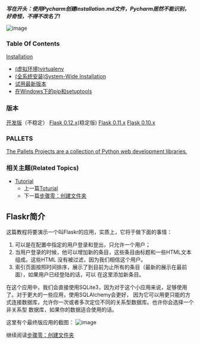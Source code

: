 **_写在开头：使用Pycharm创建installation.md文件，Pycharm居然不能识别，好奇怪，不得不改名了!_**

![image](D:\Python\flask\jianshu\flask.png)
### Table Of Contents
[Installation](http://flask.pocoo.org/docs/0.12/installation/#)
- [(虚拟环境)virtualenv](http://flask.pocoo.org/docs/0.12/installation/#virtualenv)
- [(全系统安装)System-Wide Installation](http://flask.pocoo.org/docs/0.12/installation/#system-wide-installation)
- [试用最新版本](http://flask.pocoo.org/docs/0.12/installation/#living-on-the-edge)
- [在Windows下的pip和setuptools](http://flask.pocoo.org/docs/0.12/installation/#pip-and-setuptools-on-windows)

### 版本
[开发版](http://flask.pocoo.org/docs/dev/installation/)（不稳定）
[Flask 0.12.x](http://flask.pocoo.org/docs/0.12/installation/)(稳定版)
[Flask 0.11.x](http://flask.pocoo.org/docs/0.11/installation/)
[Flask 0.10.x](http://flask.pocoo.org/docs/0.10/installation/)

### PALLETS
[The Pallets Projects are a collection of Python web development libraries.](http://www.palletsproject.com/)

### 相关主题(Related Topics)
- [Tutorial](http://flask.pocoo.org/docs/0.12/tutorial/)
  - 上一篇[Toturial](http://flask.pocoo.org/docs/0.12/tutorial/)
  - 下一篇[步骤零：创建文件夹](http://flask.pocoo.org/docs/0.12/tutorial/folders/)


## Flaskr简介

这篇教程将要演示一个叫Flaskr的应用，实质上，它将于做下面的事情：
1. 可以是在配置中指定的用户登录和登出，只允许一个用户；
2. 当用户登录的时候，他可以增加新的条目，这些条目由标题和一些HTML文本组成。这些HTML
没有被过滤，因为我们相信这个用户。
3. 索引页面按照时间排序，展示了到目前为止所有的条目（最新的展示在最前面），如果用户已经登陆的话，可以
在这里添加新条目。

在这个应用中，我们会直接使用SQLite3，因为对于这个小应用来说，足够使用了。对于更大的一些应用，使用SQLAlchemy会更好，
因为它可以用更只能的方式连接数据库，允许你一次或者多次定位不同的关系型数据库。也许你会选择一个非关系型
数据库，如果你的数据适合使用的话。

这里有个最终版应用的截图：
![image](D:\Python\flask\jianshu\Tutorial\flaskr.png)

继续阅读[步骤零：创建文件夹](http://flask.pocoo.org/docs/0.12/tutorial/folders/#tutorial-folders)
